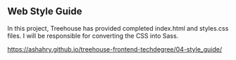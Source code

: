 ## Web Style Guide
In this project, Treehouse has provided completed index.html and styles.css files. I will be responsible for converting the CSS into Sass.

https://ashahry.github.io/treehouse-frontend-techdegree/04-style_guide/
